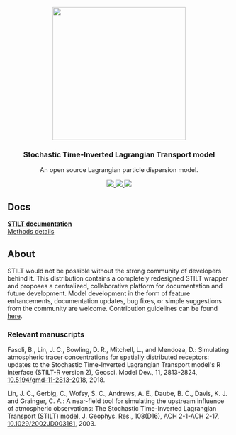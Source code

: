 <p align="center">
  <a href="https://uataq.github.io/stilt/">
    <img src="https://uataq.github.io/stilt/static/img/footprint-circle.png" width=300/>
  </a>
</p>

<h3 align="center">
  Stochastic Time-Inverted Lagrangian Transport model
</h3>

<p align="center">
  An open source Lagrangian particle dispersion model.
</p>

<p align="center">
  <a href="https://github.com/uataq/stilt/actions?query=branch%3Amain">
    <img src="https://github.com/uataq/stilt/workflows/Build%20+%20Test/badge.svg"/>
  </a>
  <a href="https://github.com/uataq/stilt/issues">
    <img src="https://img.shields.io/github/issues/uataq/stilt.svg"/>
  </a>
  <a href="https://uataq.github.io/stilt/">
    <img src="https://img.shields.io/website-up-down-green-red/http/uataq.github.io.svg?label=website"/>
  </a>
</p>

## Docs

[**STILT documentation**](https://uataq.github.io/stilt/)  
[Methods details](https://www.geosci-model-dev.net/11/2813/2018/)

## About

STILT would not be possible without the strong community of developers behind it. This distribution contains a completely redesigned STILT wrapper and proposes a centralized, collaborative platform for documentation and future development. Model development in the form of feature enhancements, documentation updates, bug fixes, or simple suggestions from the community are welcome. Contribution guidelines can be found [here](https://uataq.github.io/stilt/#/contribute).

### Relevant manuscripts

Fasoli, B., Lin, J. C., Bowling, D. R., Mitchell, L., and Mendoza, D.: Simulating atmospheric tracer concentrations for spatially distributed receptors: updates to the Stochastic Time-Inverted Lagrangian Transport model's R interface (STILT-R version 2), Geosci. Model Dev., 11, 2813-2824, [10.5194/gmd-11-2813-2018](https://doi.org/10.5194/gmd-11-2813-2018), 2018.

Lin, J. C., Gerbig, C., Wofsy, S. C., Andrews, A. E., Daube, B. C., Davis, K. J. and Grainger, C. A.: A near-field tool for simulating the upstream influence of atmospheric observations: The Stochastic Time-Inverted Lagrangian Transport (STILT) model, J. Geophys. Res., 108(D16), ACH 2-1-ACH 2-17, [10.1029/2002JD003161](https://doi.org/10.1029/2002JD003161), 2003.
